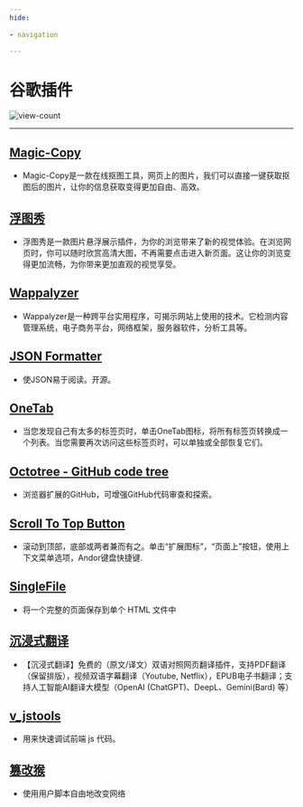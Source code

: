 ```yaml
---
hide:
  
- navigation

---
```


# 谷歌插件

![view-count](https://count.getloli.com/@xiaoxuan6-extensions)

---
## [Magic-Copy](https://chromewebstore.google.com/detail/magic-copy/nnifclicibdhgakebbnbfmomniihfmkg?hl=zh-CN&1=1)
- Magic-Copy是一款在线抠图工具，网页上的图片，我们可以直接一键获取抠图后的图片，让你的信息获取变得更加自由、高效。

## [浮图秀](https://chromewebstore.google.com/detail/%E6%B5%AE%E5%9B%BE%E7%A7%80/mgpdnhlllbpncjpgokgfogidhoegebod?hl=zh-CN&1=1)
- 浮图秀是一款图片悬浮展示插件，为你的浏览带来了新的视觉体验。在浏览网页时，你可以随时欣赏高清大图，不再需要点击进入新页面。这让你的浏览变得更加流畅，为你带来更加直观的视觉享受。

## [Wappalyzer](https://chromewebstore.google.com/detail/wappalyzer-technology-pro/gppongmhjkpfnbhagpmjfkannfbllamg?hl=zh-CN)
- Wappalyzer是一种跨平台实用程序，可揭示网站上使用的技术。它检测内容管理系统，电子商务平台，网络框架，服务器软件，分析工具等。

## [JSON Formatter](https://chromewebstore.google.com/detail/json-formatter/bcjindcccaagfpapjjmafapmmgkkhgoa)
- 使JSON易于阅读。开源。

## [OneTab](https://chromewebstore.google.com/detail/onetab/chphlpgkkbolifaimnlloiipkdnihall)
- 当您发现自己有太多的标签页时，单击OneTab图标，将所有标签页转换成一个列表。当您需要再次访问这些标签页时，可以单独或全部恢复它们。

## [Octotree - GitHub code tree](https://chromewebstore.google.com/detail/octotree-github-code-tree/bkhaagjahfmjljalopjnoealnfndnagc?hl=zh-CN)
- 浏览器扩展的GitHub，可增强GitHub代码审查和探索。

## [Scroll To Top Button](https://chromewebstore.google.com/detail/scroll-to-top-button/chinfkfmaefdlchhempbfgbdagheknoj?hl=zh-CN)
- 滚动到顶部，底部或两者兼而有之。单击“扩展图标”，“页面上”按钮，使用上下文菜单选项，Andor键盘快捷键.

## [SingleFile](https://chromewebstore.google.com/detail/singlefile/mpiodijhokgodhhofbcjdecpffjipkle?hl=zh-CN)
- 将一个完整的页面保存到单个 HTML 文件中

## [沉浸式翻译](https://chromewebstore.google.com/detail/%E6%B2%89%E6%B5%B8%E5%BC%8F%E7%BF%BB%E8%AF%91-%E7%BD%91%E9%A1%B5%E7%BF%BB%E8%AF%91%E6%8F%92%E4%BB%B6-pdf%E7%BF%BB%E8%AF%91-%E5%85%8D%E8%B4%B9/bpoadfkcbjbfhfodiogcnhhhpibjhbnh?hl=zh-CN)
- 【沉浸式翻译】免费的（原文/译文）双语对照网页翻译插件，支持PDF翻译（保留排版），视频双语字幕翻译（Youtube, Netflix），EPUB电子书翻译；支持人工智能AI翻译大模型（OpenAI (ChatGPT)、DeepL、Gemini(Bard) 等）

## [v_jstools](https://github.com/cilame/v_jstools)
- 用来快速调试前端 js 代码。

## [篡改猴](https://chromewebstore.google.com/detail/%E7%AF%A1%E6%94%B9%E7%8C%B4/dhdgffkkebhmkfjojejmpbldmpobfkfo?hl=zh-CN&utm_source=ext_sidebar)
- 使用用户脚本自由地改变网络




